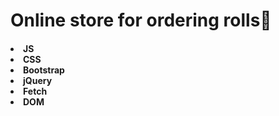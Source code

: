 <h1>Online store for ordering rolls🍣

<h4>
<li>JS
<li>CSS
<li>Bootstrap
<li>jQuery
<li>Fetch
<li>DOM

